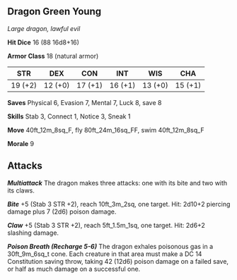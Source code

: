 ## Dragon Green Young

*Large dragon, lawful evil*

**Hit Dice** 16 (88 16d8+16)

**Armor Class** 18 (natural armor)

| STR     | DEX     | CON     | INT     | WIS     | CHA     |
|---------|---------|---------|---------|---------|---------|
| 19 (+2) | 12 (+0) | 17 (+1) | 16 (+1) | 13 (+0) | 15 (+1) |

**Saves** Physical 6, Evasion 7, Mental 7, Luck 8, save 8

**Skills** Stab 3, Connect 1, Notice 3, Sneak 1

**Move** 40ft\_12m\_8sq\_F, fly 80ft\_24m\_16sq\_FF, swim 40ft\_12m\_8sq\_F

**Morale** 9

## Attacks

***Multiattack*** The dragon makes three attacks: one with its bite and two with its claws.

***Bite*** +5 (Stab 3 STR +2), reach 10ft\_3m\_2sq, one target. Hit: 2d10+2 piercing damage plus 7 (2d6) poison damage.

***Claw*** +5 (Stab 3 STR +2), reach 5ft\_1.5m\_1sq, one target. Hit: 2d6+2 slashing damage.

***Poison Breath (Recharge 5-6)*** The dragon exhales poisonous gas in a 30ft\_9m\_6sq\_t cone. Each creature in that area must make a DC 14 Constitution saving throw, taking 42 (12d6) poison damage on a failed save, or half as much damage on a successful one.


